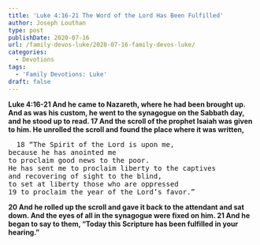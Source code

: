 ```yaml
---
title: 'Luke 4:16-21 The Word of the Lord Has Been Fulfilled'
author: Joseph Louthan
type: post
publishDate: 2020-07-16
url: /family-devos-luke/2020-07-16-family-devos-luke/
categories:
  - Devotions
tags:
  - 'Family Devotions: Luke'
draft: false
---
```


**Luke 4:16-21 And he came to Nazareth, where he had been brought up. And as was his custom, he went to the synagogue on the Sabbath day, and he stood up to read. 17 And the scroll of the prophet Isaiah was given to him. He unrolled the scroll and found the place where it was written,** 

<pre>
  18 “The Spirit of the Lord is upon me,
because he has anointed me
to proclaim good news to the poor.
He has sent me to proclaim liberty to the captives
and recovering of sight to the blind,
to set at liberty those who are oppressed
19 to proclaim the year of the Lord’s favor.”
</pre>

**20 And he rolled up the scroll and gave it back to the attendant and sat down. And the eyes of all in the synagogue were fixed on him. 21 And he began to say to them, “Today this Scripture has been fulfilled in your hearing.”** 